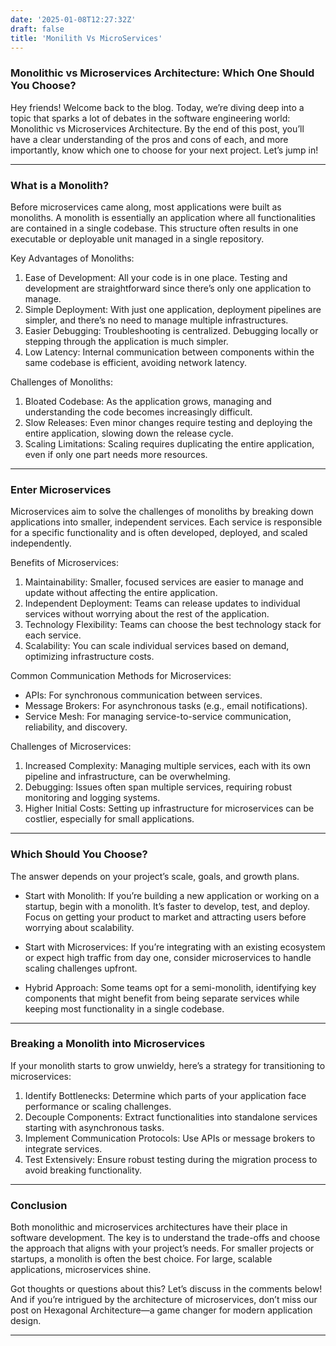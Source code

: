 ```yaml
---
date: '2025-01-08T12:27:32Z'
draft: false
title: 'Monilith Vs MicroServices'
---
```



### Monolithic vs Microservices Architecture: Which One Should You Choose?

Hey friends! Welcome back to the blog. Today, we’re diving deep into a topic that sparks a lot of debates in the software engineering world: Monolithic vs Microservices Architecture. By the end of this post, you’ll have a clear understanding of the pros and cons of each, and more importantly, know which one to choose for your next project. Let’s jump in!

---

### What is a Monolith?

Before microservices came along, most applications were built as monoliths. A monolith is essentially an application where all functionalities are contained in a single codebase. This structure often results in one executable or deployable unit managed in a single repository.

Key Advantages of Monoliths:
1. Ease of Development: All your code is in one place. Testing and development are straightforward since there’s only one application to manage.
2. Simple Deployment: With just one application, deployment pipelines are simpler, and there’s no need to manage multiple infrastructures.
3. Easier Debugging: Troubleshooting is centralized. Debugging locally or stepping through the application is much simpler.
4. Low Latency: Internal communication between components within the same codebase is efficient, avoiding network latency.

Challenges of Monoliths:
1. Bloated Codebase: As the application grows, managing and understanding the code becomes increasingly difficult.
2. Slow Releases: Even minor changes require testing and deploying the entire application, slowing down the release cycle.
3. Scaling Limitations: Scaling requires duplicating the entire application, even if only one part needs more resources.

---

### Enter Microservices

Microservices aim to solve the challenges of monoliths by breaking down applications into smaller, independent services. Each service is responsible for a specific functionality and is often developed, deployed, and scaled independently.

Benefits of Microservices:
1. Maintainability: Smaller, focused services are easier to manage and update without affecting the entire application.
2. Independent Deployment: Teams can release updates to individual services without worrying about the rest of the application.
3. Technology Flexibility: Teams can choose the best technology stack for each service.
4. Scalability: You can scale individual services based on demand, optimizing infrastructure costs.

Common Communication Methods for Microservices:
- APIs: For synchronous communication between services.
- Message Brokers: For asynchronous tasks (e.g., email notifications).
- Service Mesh: For managing service-to-service communication, reliability, and discovery.

Challenges of Microservices:
1. Increased Complexity: Managing multiple services, each with its own pipeline and infrastructure, can be overwhelming.
2. Debugging: Issues often span multiple services, requiring robust monitoring and logging systems.
3. Higher Initial Costs: Setting up infrastructure for microservices can be costlier, especially for small applications.

---

### Which Should You Choose?

The answer depends on your project’s scale, goals, and growth plans.

- Start with Monolith: If you’re building a new application or working on a startup, begin with a monolith. It’s faster to develop, test, and deploy. Focus on getting your product to market and attracting users before worrying about scalability.
  
- Start with Microservices: If you’re integrating with an existing ecosystem or expect high traffic from day one, consider microservices to handle scaling challenges upfront.

- Hybrid Approach: Some teams opt for a semi-monolith, identifying key components that might benefit from being separate services while keeping most functionality in a single codebase.

---

### Breaking a Monolith into Microservices

If your monolith starts to grow unwieldy, here’s a strategy for transitioning to microservices:
1. Identify Bottlenecks: Determine which parts of your application face performance or scaling challenges.
2. Decouple Components: Extract functionalities into standalone services starting with asynchronous tasks.
3. Implement Communication Protocols: Use APIs or message brokers to integrate services.
4. Test Extensively: Ensure robust testing during the migration process to avoid breaking functionality.

---

### Conclusion

Both monolithic and microservices architectures have their place in software development. The key is to understand the trade-offs and choose the approach that aligns with your project’s needs. For smaller projects or startups, a monolith is often the best choice. For large, scalable applications, microservices shine.

Got thoughts or questions about this? Let’s discuss in the comments below! And if you’re intrigued by the architecture of microservices, don’t miss our post on Hexagonal Architecture—a game changer for modern application design.

---

